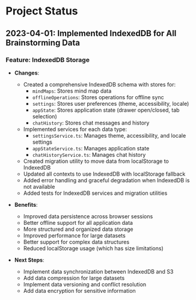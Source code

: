 # Project Status

## 2023-04-01: Implemented IndexedDB for All Brainstorming Data

### Feature: IndexedDB Storage

- **Changes**:
  - Created a comprehensive IndexedDB schema with stores for:
    - `mindMaps`: Stores mind map data
    - `offlineOperations`: Stores operations for offline sync
    - `settings`: Stores user preferences (theme, accessibility, locale)
    - `appState`: Stores application state (drawer open/closed, tab selection)
    - `chatHistory`: Stores chat messages and history
  - Implemented services for each data type:
    - `settingsService.ts`: Manages theme, accessibility, and locale settings
    - `appStateService.ts`: Manages application state
    - `chatHistoryService.ts`: Manages chat history
  - Created migration utility to move data from localStorage to IndexedDB
  - Updated all contexts to use IndexedDB with localStorage fallback
  - Added error handling and graceful degradation when IndexedDB is not available
  - Added tests for IndexedDB services and migration utilities

- **Benefits**:
  - Improved data persistence across browser sessions
  - Better offline support for all application data
  - More structured and organized data storage
  - Improved performance for large datasets
  - Better support for complex data structures
  - Reduced localStorage usage (which has size limitations)

- **Next Steps**:
  - Implement data synchronization between IndexedDB and S3
  - Add data compression for large datasets
  - Implement data versioning and conflict resolution
  - Add data encryption for sensitive information
